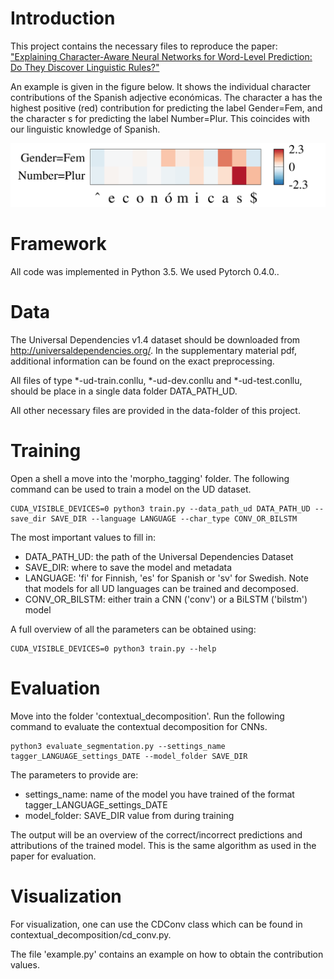 # Introduction
This project contains the necessary files to reproduce the paper:
["Explaining Character-Aware Neural Networks for Word-Level Prediction:
Do They Discover Linguistic Rules?"](https://arxiv.org/abs/1808.09551)

An example is given in the figure below. It shows the individual character contributions of the Spanish adjective económicas. The character
a has the highest positive (red) contribution for predicting the label Gender=Fem, and the character s for
predicting the label Number=Plur. This coincides with our linguistic knowledge of Spanish.

![alt text](images/example_spanish.png "Example of contextual decomposition for a Spanish word.")


# Framework
All code was implemented in Python 3.5. We used Pytorch 0.4.0.. 

# Data
The Universal Dependencies v1.4 dataset should be downloaded from http://universaldependencies.org/.
In the supplementary material pdf, additional information can be found on the exact preprocessing.

All files of type *-ud-train.conllu, *-ud-dev.conllu and *-ud-test.conllu, should be place in a single data folder DATA_PATH_UD.

All other necessary files are provided in the data-folder of this project.

# Training
Open a shell a move into the 'morpho_tagging' folder.
The following command can be used to train a model on the UD dataset.

```
CUDA_VISIBLE_DEVICES=0 python3 train.py --data_path_ud DATA_PATH_UD --save_dir SAVE_DIR --language LANGUAGE --char_type CONV_OR_BILSTM
```

The most important values to fill in:
- DATA_PATH_UD: the path of the Universal Dependencies Dataset
- SAVE_DIR: where to save the model and metadata
- LANGUAGE: 'fi' for Finnish, 'es' for Spanish or 'sv' for Swedish. Note that models for all UD languages can be trained and decomposed.
- CONV_OR_BILSTM: either train a CNN ('conv') or a BiLSTM ('bilstm') model

A full overview of all the parameters can be obtained using:
```
CUDA_VISIBLE_DEVICES=0 python3 train.py --help
```
# Evaluation
Move into the folder 'contextual_decomposition'.
Run the following command to evaluate the contextual decomposition for CNNs.
```
python3 evaluate_segmentation.py --settings_name tagger_LANGUAGE_settings_DATE --model_folder SAVE_DIR
```

The parameters to provide are:
- settings_name: name of the model you have trained of the format tagger_LANGUAGE_settings_DATE
- model_folder: SAVE_DIR value from during training

The output will be an overview of the correct/incorrect predictions and attributions of the trained model.
This is the same algorithm as used in the paper for evaluation.

# Visualization
For visualization, one can use the CDConv class which can be found in contextual_decomposition/cd_conv.py.

The file 'example.py' contains an example on how to obtain the contribution values.

